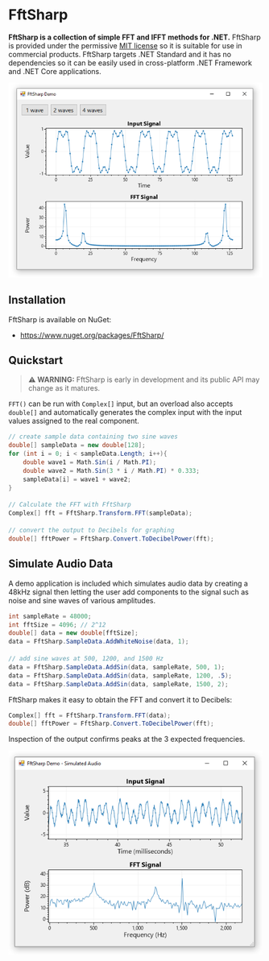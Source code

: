 # FftSharp

**FftSharp is a collection of simple FFT and IFFT methods for .NET.** FftSharp is provided under the permissive [MIT license](LICENSE) so it is suitable for use in commercial products. FftSharp targets .NET Standard and it has no dependencies so it can be easily used in cross-platform .NET Framework and .NET Core applications.

<div align="center">

![](dev/screenshot.png)

</div>

## Installation

FftSharp is available on NuGet:
* https://www.nuget.org/packages/FftSharp/

## Quickstart

> **⚠️ WARNING:** FftSharp is early in development and its public API may change as it matures.

`FFT()` can be run with `Complex[]` input, but an overload also accepts `double[]` and automatically generates the complex input with the input values assigned to the real component.

```cs
// create sample data containing two sine waves
double[] sampleData = new double[128];
for (int i = 0; i < sampleData.Length; i++){
    double wave1 = Math.Sin(i / Math.PI);
    double wave2 = Math.Sin(3 * i / Math.PI) * 0.333;
    sampleData[i] = wave1 + wave2;
}

// Calculate the FFT with FftSharp
Complex[] fft = FftSharp.Transform.FFT(sampleData);

// convert the output to Decibels for graphing
double[] fftPower = FftSharp.Convert.ToDecibelPower(fft);
```

## Simulate Audio Data

A demo application is included which simulates audio data by creating a 48kHz signal then letting the user add components to the signal such as noise and sine waves of various amplitudes.

```cs
int sampleRate = 48000;
int fftSize = 4096; // 2^12
double[] data = new double[fftSize];
data = FftSharp.SampleData.AddWhiteNoise(data, 1);

// add sine waves at 500, 1200, and 1500 Hz
data = FftSharp.SampleData.AddSin(data, sampleRate, 500, 1);
data = FftSharp.SampleData.AddSin(data, sampleRate, 1200, .5);
data = FftSharp.SampleData.AddSin(data, sampleRate, 1500, 2);
```

FftSharp makes it easy to obtain the FFT and convert it to Decibels:

```cs
Complex[] fft = FftSharp.Transform.FFT(data);
double[] fftPower = FftSharp.Convert.ToDecibelPower(fft);
```

Inspection of the output confirms peaks at the 3 expected frequencies.

<div align="center">

![](dev/screenshot2.png)

</div>
